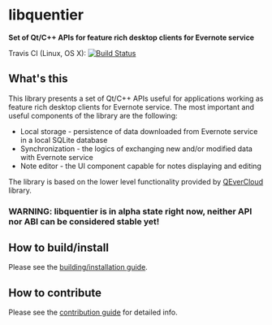 libquentier
===========

**Set of Qt/C++ APIs for feature rich desktop clients for Evernote service**

Travis CI (Linux, OS X): [![Build Status](https://travis-ci.org/d1vanov/libquentier.svg?branch=master)](https://travis-ci.org/d1vanov/libquentier)

## What's this

This library presents a set of Qt/C++ APIs useful for applications working as feature rich desktop clients for Evernote service.
The most important and useful components of the library are the following:
* Local storage - persistence of data downloaded from Evernote service in a local SQLite database
* Synchronization - the logics of exchanging new and/or modified data with Evernote service
* Note editor - the UI component capable for notes displaying and editing

The library is based on the lower level functionality provided by [QEverCloud](https://github.com/d1vanov/QEverCloud) library.

### WARNING: libquentier is in alpha state right now, neither API nor ABI can be considered stable yet!

## How to build/install

Please see the [building/installation guide](INSTALL.md).

## How to contribute

Please see the [contribution guide](CONTRIBUTING.md) for detailed info.
